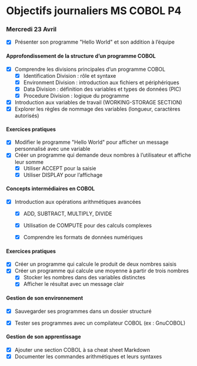 # Objectifs journaliers MS COBOL P4

### Mercredi 23 Avril

- [x] Présenter son programme "Hello World" et son addition à l’équipe

#### Approfondissement de la structure d’un programme COBOL

- [x] Comprendre les divisions principales d’un programme COBOL
  - [x] Identification Division : rôle et syntaxe
  - [x] Environment Division : introduction aux fichiers et périphériques
  - [x] Data Division : définition des variables et types de données (PIC)
  - [x] Procedure Division : logique du programme

- [x] Introduction aux variables de travail (WORKING-STORAGE SECTION)
- [x] Explorer les règles de nommage des variables (longueur, caractères autorisés)

#### Exercices pratiques

- [x] Modifier le programme "Hello World" pour afficher un message personnalisé avec une variable
- [x] Créer un programme qui demande deux nombres à l’utilisateur et affiche leur somme
  - [x] Utiliser ACCEPT pour la saisie
  - [x] Utiliser DISPLAY pour l’affichage

#### Concepts intermédiaires en COBOL

- [x] Introduction aux opérations arithmétiques avancées
  - [x] ADD, SUBTRACT, MULTIPLY, DIVIDE
  - [x] Utilisation de COMPUTE pour des calculs complexes
  - [x] Comprendre les formats de données numériques 


#### Exercices pratiques

- [x] Créer un programme qui calcule le produit de deux nombres saisis
- [x] Créer un programme qui calcule une moyenne à partir de trois nombres
  - [x] Stocker les nombres dans des variables distinctes
  - [x] Afficher le résultat avec un message clair

#### Gestion de son environnement

- [x] Sauvegarder ses programmes dans un dossier structuré
- [x] Tester ses programmes avec un compilateur COBOL (ex : GnuCOBOL)


#### Gestion de son apprentissage

- [x] Ajouter une section COBOL à sa cheat sheet Markdown
- [x] Documenter les commandes arithmétiques et leurs syntaxes
